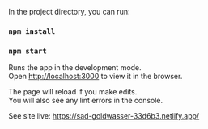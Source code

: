
In the project directory, you can run:
### `npm install`

### `npm start`

Runs the app in the development mode.\
Open [http://localhost:3000](http://localhost:3000) to view it in the browser.

The page will reload if you make edits.\
You will also see any lint errors in the console.

See site live: https://sad-goldwasser-33d6b3.netlify.app/



